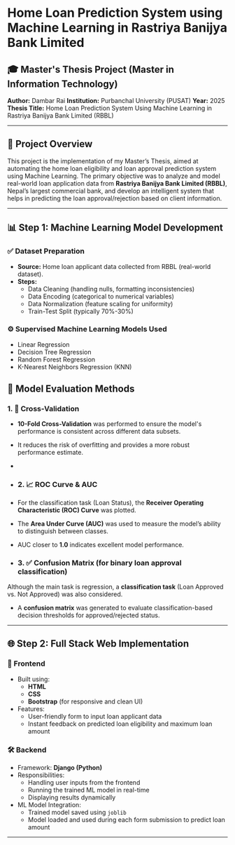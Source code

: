 # Home Loan Prediction System using Machine Learning in Rastriya Banijya Bank Limited

## 🎓 Master's Thesis Project (Master in Information Technology)
**Author:** Dambar Rai
**Institution:** Purbanchal University (PUSAT) 
**Year:** 2025 
**Thesis Title:** Home Loan Prediction System Using Machine Learning in Rastriya Banijya Bank Limited (RBBL)

---

## 📌 Project Overview

This project is the implementation of my Master’s Thesis, aimed at automating the home loan eligibility and loan approval prediction system using Machine Learning. The primary objective was to analyze and model real-world loan application data from **Rastriya Banijya Bank Limited (RBBL)**, Nepal’s largest commercial bank, and develop an intelligent system that helps in predicting the loan approval/rejection based on client information.

---

## 📊 Step 1: Machine Learning Model Development

### ✅ Dataset Preparation
- **Source:** Home loan applicant data collected from RBBL (real-world dataset).
- **Steps:**
  - Data Cleaning (handling nulls, formatting inconsistencies)
  - Data Encoding (categorical to numerical variables)
  - Data Normalization (feature scaling for uniformity)
  - Train-Test Split (typically 70%-30%)

### ⚙️ Supervised Machine Learning Models Used
- Linear Regression
- Decision Tree Regression
- Random Forest Regression
- K-Nearest Neighbors Regression (KNN)

## 🧪 Model Evaluation Methods

### 1. 🔁 Cross-Validation
- **10-Fold Cross-Validation** was performed to ensure the model's performance is consistent across different data subsets.
- It reduces the risk of overfitting and provides a more robust performance estimate.
- 
- ### 2. 📈 ROC Curve & AUC
- For the classification task (Loan Status), the **Receiver Operating Characteristic (ROC) Curve** was plotted.
- The **Area Under Curve (AUC)** was used to measure the model’s ability to distinguish between classes.
- AUC closer to **1.0** indicates excellent model performance.

- ### 3. ✅ Confusion Matrix (for binary loan approval classification)
Although the main task is regression, a **classification task** (Loan Approved vs. Not Approved) was also considered.
- A **confusion matrix** was generated to evaluate classification-based decision thresholds for approved/rejected status.

---

## 🌐 Step 2: Full Stack Web Implementation

### 🎨 Frontend
- Built using:
  - **HTML**
  - **CSS**
  - **Bootstrap** (for responsive and clean UI)
- Features:
  - User-friendly form to input loan applicant data
  - Instant feedback on predicted loan eligibility and maximum loan amount

### 🛠️ Backend
- Framework: **Django (Python)**
- Responsibilities:
  - Handling user inputs from the frontend
  - Running the trained ML model in real-time
  - Displaying results dynamically
- ML Model Integration:
  - Trained model saved using `joblib`
  - Model loaded and used during each form submission to predict loan amount

---




